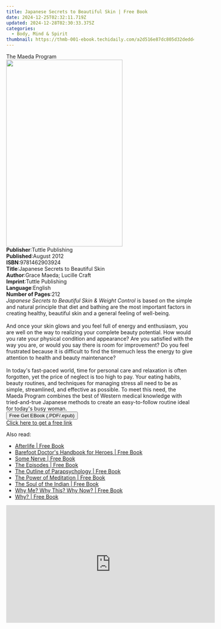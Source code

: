 ```yaml
---
title: Japanese Secrets to Beautiful Skin | Free Book
date: 2024-12-25T02:32:11.719Z
updated: 2024-12-28T02:30:33.375Z
categories:
  - Body, Mind & Spirit
thumbnail: https://thmb-001-ebook.techidaily.com/a2d516e87dc805d32dedd408649c5fc567d1c8dbf6ef063cd58958b8b5212655.jpg
---
```

<main id="book-container">
  <div class="flex flex-col">
    <div class="book-brief flex-1 py-6 px-4 sm:p-6 md:py-10 md:px-8">
      <!-- brief-->
      <div class="book-brief-main">The Maeda Program</div>
    </div>
    <div
      class="book-meta-info flex-1 grid gap-4 col-start-1 col-end-3 row-start-1 sm:mb-6 sm:grid-cols-4 lg:gap-6 lg:col-start-2 lg:row-end-6 lg:row-span-6 lg:mb-0"
    >
      <div
        class="book-meta-info-left place-content-center mt-4 p-4 text-sm leading-6 col-start-2 col-span-2 dark:text-slate-400"
      >
        <img
          class="w-full h-500 object-cover rounded-lg sm:h-255 sm:col-span-2 lg:col-span-full"
          src="https://img-001-ebook.techidaily.com/2ce2370433bc6307e1bb62b33f849a915f62355f6e85d9322b6a2f45c2061674.jpg"
          alt=""
          width="312"
          height="500"
        />
      </div>
      <div
        class="book-meta-info-right mt-2 col-start-1 row-start-2 col-span-3 self-center"
      >
        <!-- meta data  -->
        <div class="flex flex-col px-4 md:px-8">
          <div class="flex-1">
            <strong>Publisher</strong>:<span class="px-2"
              >Tuttle Publishing</span
            >
          </div>
          <div class="flex-1">
            <strong>Published</strong>:<span class="px-2">August 2012</span>
          </div>
          <div class="flex-1">
            <strong>ISBN</strong>:<span class="px-2">9781462903924</span>
          </div>
          <div class="flex-1">
            <strong>Title</strong>:<span class="px-2"
              >Japanese Secrets to Beautiful Skin</span
            >
          </div>
          <div class="flex-1">
            <strong>Author</strong>:<span class="px-2"
              >Grace Maeda; Lucille Craft</span
            >
          </div>
          <div class="flex-1">
            <strong>Imprint</strong>:<span class="px-2">Tuttle Publishing</span>
          </div>
          <div class="flex-1">
            <strong>Language</strong>:<span class="px-2">English</span>
          </div>
          <div class="flex-1">
            <strong>Number of Pages</strong>:<span class="px-2">212</span>
          </div>
        </div>
      </div>
    </div>
    <div class="book-description flex-1 py-6 px-4 sm:p-6 md:py-10 md:px-8">
      <div class="book-description-main">
        <div accordion-content="" id="description">
          <i>Japanese Secrets to Beautiful Skin &amp; Weight Control</i> is
          based on the simple and natural principle that diet and bathing are
          the most important factors in creating healthy, beautiful skin and a
          general feeling of well-being.<br /><br />And once your skin glows and
          you feel full of energy and enthusiasm, you are well on the way to
          realizing your complete beauty potential. How would you rate your
          physical condition and appearance? Are you satisfied with the way you
          are, or would you say there is room for improvement? Do you feel
          frustrated because it is difficult to find the timemuch less the
          energy to give attention to health and beauty maintenance?<br /><br />In
          today's fast-paced world, time for personal care and relaxation is
          often forgotten, yet the price of neglect is too high to pay. Your
          eating habits, beauty routines, and techniques for managing stress all
          need to be as simple, streamlined, and effective as possible. To meet
          this need, the Maeda Program combines the best of Western medical
          knowledge with tried-and-true Japanese methods to create an
          easy-to-follow routine ideal for today's busy woman.<br />
        </div>
        <div class="accordion-fader"></div>
      </div>
    </div>
    <div class="book-excerpts flex-1 py-6 px-4 sm:p-6 md:py-10 md:px-8"></div>
    <div
      class="book-about-author flex-1 py-6 px-4 sm:p-6 md:py-10 md:px-8"
    ></div>
    <div class="book-free-get flex-1 py-6 px-4 sm:p-6 md:py-10 md:px-8">
      <button
        id="btn-free-get"
        class="bg-blue-500 hover:bg-blue-700 text-white font-bold py-2 px-4 rounded"
      >
        Free Get EBook (.PDF/.epub)
      </button>
      <div id="countdown-display" class="px-2 text-lg mt-2"></div>
      <a
        id="free-link"
        class="hidden bg-blue-500 hover:bg-blue-700 text-white font-bold py-2 px-4 rounded"
        href="https://www.ebooks.com/en-us/book/96512417/japanese-secrets-to-beautiful-skin/grace-maeda/"
        target="_blank"
        >Click here to get a free link</a
      >
    </div>
    <script>
      let countdownTime = 0;
      let countdownInterval = null;
      document
        .getElementById('btn-free-get')
        .addEventListener('click', startCountdown);
      function startCountdown() {
        countdownTime = new Date().getTime() + 60000 * 3;
        countdownInterval = setInterval(updateCountdown, 1000);
        document.getElementById('btn-free-get').disabled = true;
        document
          .getElementById('btn-free-get')
          .classList.add('bg-gray-500', 'cursor-not-allowed');
      }
      function updateCountdown() {
        let currentTime = new Date().getTime();
        let timeLeft = countdownTime - currentTime;
        let secondsLeft = Math.floor(timeLeft / 1000);
        document.getElementById('countdown-display').innerHTML =
          `Remaining time: ${secondsLeft} seconds.`;
        if (secondsLeft <= 0) {
          clearInterval(countdownInterval);
          document.getElementById('btn-free-get').classList.add('hidden');
          document.getElementById('free-link').classList.remove('hidden');
          document.getElementById('countdown-display').innerHTML = '';
        }
      }
    </script>
  </div>
</main>

<ins class="adsbygoogle"
      style="display:block"
      data-ad-client="ca-pub-7571918770474297"
      data-ad-slot="8358498916"
      data-ad-format="auto"
      data-full-width-responsive="true"></ins>
    

<span class="atpl-alsoreadstyle">Also read:</span>
<div><ul>
<li><a href="https://novels-ebooks.techidaily.com/1164029-9781101633755-afterlife/"><u>Afterlife | Free Book</u></a></li>
<li><a href="https://novels-ebooks.techidaily.com/116665-9780749919818-barefoot-doctors-handbook-for-heroes/"><u>Barefoot Doctor's Handbook for Heroes | Free Book</u></a></li>
<li><a href="https://novels-ebooks.techidaily.com/1163981-9781101632161-some-nerve/"><u>Some Nerve | Free Book</u></a></li>
<li><a href="https://novels-ebooks.techidaily.com/1164413--the-episodes/"><u>The Episodes | Free Book</u></a></li>
<li><a href="https://novels-ebooks.techidaily.com/1162047-9780761849469-the-outline-of-parapsychology/"><u>The Outline of Parapsychology | Free Book</u></a></li>
<li><a href="https://novels-ebooks.techidaily.com/1163986-9781101601525-the-power-of-meditation/"><u>The Power of Meditation | Free Book</u></a></li>
<li><a href="https://novels-ebooks.techidaily.com/116679-9781582186399-the-soul-of-the-indian/"><u>The Soul of the Indian | Free Book</u></a></li>
<li><a href="https://novels-ebooks.techidaily.com/1163972-9781101628409-why-me-why-this-why-now/"><u>Why Me? Why This? Why Now? | Free Book</u></a></li>
<li><a href="https://novels-ebooks.techidaily.com/1164094-9781608827763-why/"><u>Why? | Free Book</u></a></li>
</ul></div>

<!-- affiliate ads begin -->
<iframe width="560" height="315" src="https://www.youtube.com/embed/Dn-24B6AURY?si=ErES2KWVnintY6h9" title="YouTube video player" frameborder="0" allow="accelerometer; autoplay; clipboard-write; encrypted-media; gyroscope; picture-in-picture; web-share" referrerpolicy="strict-origin-when-cross-origin" allowfullscreen></iframe>
<!-- affiliate ads end -->

